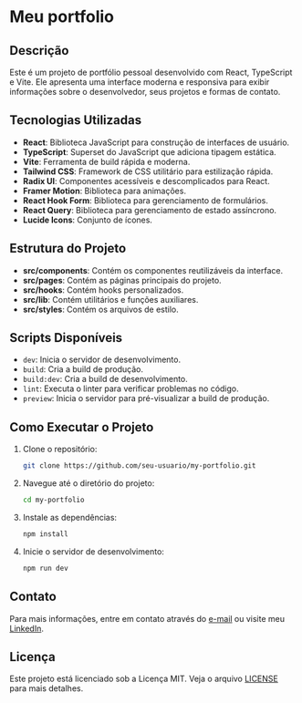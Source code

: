 # Meu portfolio

## Descrição

Este é um projeto de portfólio pessoal desenvolvido com React, TypeScript e Vite. Ele apresenta uma interface moderna e responsiva para exibir informações sobre o desenvolvedor, seus projetos e formas de contato.

## Tecnologias Utilizadas

- **React**: Biblioteca JavaScript para construção de interfaces de usuário.
- **TypeScript**: Superset do JavaScript que adiciona tipagem estática.
- **Vite**: Ferramenta de build rápida e moderna.
- **Tailwind CSS**: Framework de CSS utilitário para estilização rápida.
- **Radix UI**: Componentes acessíveis e descomplicados para React.
- **Framer Motion**: Biblioteca para animações.
- **React Hook Form**: Biblioteca para gerenciamento de formulários.
- **React Query**: Biblioteca para gerenciamento de estado assíncrono.
- **Lucide Icons**: Conjunto de ícones.

## Estrutura do Projeto

- **src/components**: Contém os componentes reutilizáveis da interface.
- **src/pages**: Contém as páginas principais do projeto.
- **src/hooks**: Contém hooks personalizados.
- **src/lib**: Contém utilitários e funções auxiliares.
- **src/styles**: Contém os arquivos de estilo.

## Scripts Disponíveis

- `dev`: Inicia o servidor de desenvolvimento.
- `build`: Cria a build de produção.
- `build:dev`: Cria a build de desenvolvimento.
- `lint`: Executa o linter para verificar problemas no código.
- `preview`: Inicia o servidor para pré-visualizar a build de produção.

## Como Executar o Projeto

1. Clone o repositório:
    ```sh
    git clone https://github.com/seu-usuario/my-portfolio.git
    ```
2. Navegue até o diretório do projeto:
    ```sh
    cd my-portfolio
    ```
3. Instale as dependências:
    ```sh
    npm install
    ```
4. Inicie o servidor de desenvolvimento:
    ```sh
    npm run dev
    ```

## Contato

Para mais informações, entre em contato através do [e-mail](mailto:rafaelraniere94@gmail.com) ou visite meu [LinkedIn](https://www.linkedin.com/in/seu-usuario).

## Licença

Este projeto está licenciado sob a Licença MIT. Veja o arquivo [LICENSE](LICENSE) para mais detalhes.
